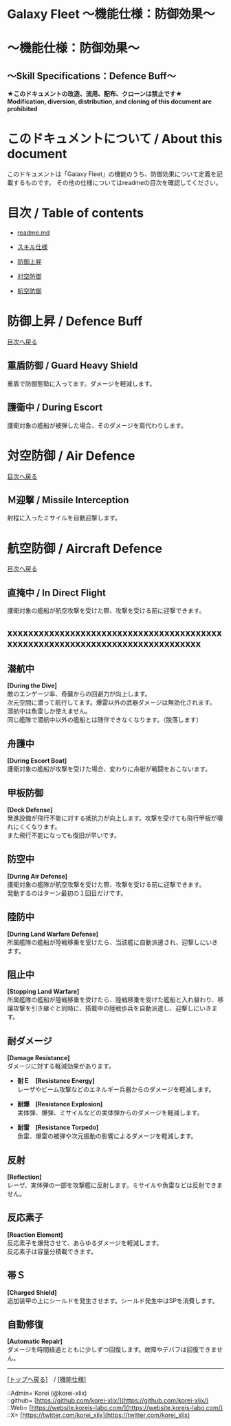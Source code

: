 # Galaxy Fleet ～機能仕様：防御効果～
  
<h1>～機能仕様：防御効果～</h1>  
<h2>～Skill Specifications：Defence Buff～</h2>  
  

**★このドキュメントの改造、流用、配布、クローンは禁止です★**  
    **Modification, diversion, distribution, and cloning of this document are prohibited**  
  

<h1 id="aHowto">このドキュメントについて / About this document</h1>  
このドキュメントは「Galaxy Fleet」の機能のうち、防御効果について定義を記載するものです。  
その他の仕様についてはreadmeの目次を確認してください。  
  





<h1 id="aMokuji">目次 / Table of contents</h1>  

* [readme.md](/readme.md)
* [スキル仕様](/skill/readme.md)

* [防御上昇](#aDefenceBuff)
* [対空防御](#aAirDefence)
* [航空防御](#aAircraftDefence)
  




<h1 id="aDefenceBuff">防御上昇 / Defence Buff</h1>  
  
[目次へ戻る](#aMokuji)  
  

<h2>重盾防御 / Guard Heavy Shield</h2>  
重盾で防御態勢に入ってます。ダメージを軽減します。  
  

<h2>護衛中 / During Escort</h2>  
護衛対象の艦船が被弾した場合、そのダメージを肩代わりします。  
  





<h1 id="aAirDefence">対空防御 / Air Defence</h1>  
  
[目次へ戻る](#aMokuji)  
  

<h2>Ｍ迎撃 / Missile Interception</h2>  
射程に入ったミサイルを自動迎撃します。  
  




<h1 id="aAircraftDefence">航空防御 / Aircraft Defence</h1>  
  
[目次へ戻る](#aMokuji)  
  

<h2>直掩中 / In Direct Flight</h2>  
護衛対象の艦船が航空攻撃を受けた際、攻撃を受ける前に迎撃できます。  
  








## xxxxxxxxxxxxxxxxxxxxxxxxxxxxxxxxxxxxxxxxxxxxxxxxxxxxxxxxxxxxxxxxxxxxxxxxxxxxxx









## 潜航中
**[During the Dive]**  
敵のエンゲージ率、奇襲からの回避力が向上します。  
次元空間に潜って航行してます。爆雷以外の武器ダメージは無効化されます。  
潜航中は魚雷しか使えません。  
同じ艦隊で潜航中以外の艦船とは随伴できなくなります。（脱落します）  






## 舟護中
**[During Escort Boat]**  
護衛対象の艦船が攻撃を受けた場合、変わりに舟艇が戦闘をおこないます。  


## 甲板防御
**[Deck Defense]**  
発進設備が飛行不能に対する抵抗力が向上します。攻撃を受けても飛行甲板が壊れにくくなります。  
また飛行不能になっても復旧が早いです。  


## 防空中
**[During Air Defense]**  
護衛対象の艦隊が航空攻撃を受けた際、攻撃を受ける前に迎撃できます。  
発動するのはターン最初の１回目だけです。  


## 陸防中
**[During Land Warfare Defense]**  
所属艦隊の艦船が陸戦移乗を受けたら、当該艦に自動派遣され、迎撃しにいきます。  


## 阻止中
**[Stopping Land Warfare]**  
所属艦隊の艦船が陸戦移乗を受けたら、陸戦移乗を受けた艦船と入れ替わり、移譲攻撃を引き継ぐと同時に、搭載中の陸戦歩兵を自動派遣し、迎撃しにいきます。  


## 耐ダメージ
**[Damage Resistance]**  
ダメージに対する軽減効果があります。  

* **耐Ｅ　[Resistance Energy]**  
  レーザやビーム攻撃などのエネルギー兵器からのダメージを軽減します。  

* **耐爆　[Resistance Explosion]**  
  実体弾、爆弾、ミサイルなどの実体弾からのダメージを軽減します。  

* **耐雷　[Resistance Torpedo]**  
  魚雷、爆雷の被弾や次元振動の影響によるダメージを軽減します。  


## 反射
**[Reflection]**  
レーザ、実体弾の一部を攻撃艦に反射します。ミサイルや魚雷などは反射できません。  


## 反応素子
**[Reaction Element]**  
反応素子を爆発させて、あらゆるダメージを軽減します。  
反応素子は容量分積載できます。  


## 帯Ｓ
**[Charged Shield]**  
追加装甲の上にシールドを発生させます。シールド発生中はSPを消費します。  


## 自動修復
**[Automatic Repair]**  
ダメージを時間経過とともに少しずつ回復します。故障やデバフは回復できません。  





***
[[トップへ戻る]](/readme.md)　/
[[機能仕様]](/skill/readme.md)  
  
::Admin= Korei (@korei-xlix)  
::github= [https://github.com/korei-xlix/](https://github.com/korei-xlix/)  
::Web= [https://website.koreis-labo.com/](https://website.koreis-labo.com/)  
::X= [https://twitter.com/korei_xlix](https://twitter.com/korei_xlix)  
